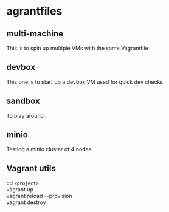 # agrantfiles

## multi-machine
This is to spin up multiple VMs with the same Vagrantfile

## devbox
This one is to start up a devbox VM used for quick dev checks

## sandbox
To play around

## minio
Testing a minio cluster of 4 nodes

## Vagrant utils
cd `<project>`  
vagrant up  
vagrant reload --provision  
vagrant destroy  
